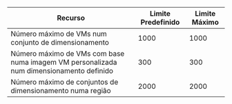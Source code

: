 | Recurso | Limite Predefinido | Limite Máximo |
| --- | --- | --- |
| Número máximo de VMs num conjunto de dimensionamento |1000 |1000 |
| Número máximo de VMs com base numa imagem VM personalizada num dimensionamento definido|300 |300 |
| Número máximo de conjuntos de dimensionamento numa região |2000 |2000 |

